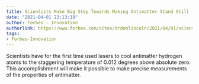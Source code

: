 ```yaml
---
title: Scientists Make Big Step Towards Making Antimatter Stand Still
date: "2021-04-01 23:13:18"
author: Forbes - Innovation
authorlink: https://www.forbes.com/sites/drdonlincoln/2021/04/01/scientists-make-big-step-towards-making-antimatter-stand-still/
tags:
- Forbes-Innovation
---
```

Scientists have for the first time used lasers to cool antimatter hydrogen atoms to the staggering temperature of 0.012 degrees above absolute zero.  This accomplishment will make it possible to make precise measurements of the properties of antimatter.